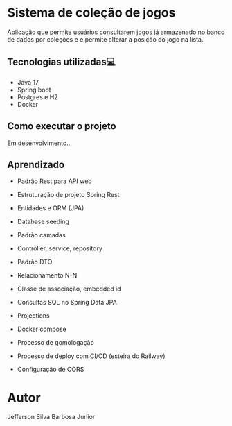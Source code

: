# Sistema de coleção de jogos

Aplicação que permite usuários consultarem jogos já armazenado no banco de dados por coleções e
e permite alterar a posição do jogo na lista.

## Tecnologias utilizadas💻

- Java 17
- Spring boot
- Postgres e H2
- Docker

## Como executar o projeto

Em desenvolvimento...

## Aprendizado

- Padrão Rest para API web
- Estruturação de projeto Spring Rest
- Entidades e ORM (JPA)
- Database seeding
- Padrão camadas


- Controller, service, repository
- Padrão DTO
- Relacionamento N-N
- Classe de associação, embedded id
- Consultas SQL no Spring Data JPA
- Projections


- Docker compose
- Processo de gomologação
- Processo de deploy com CI/CD (esteira do Railway)
- Configuração de CORS

# Autor

Jefferson Silva Barbosa Junior
